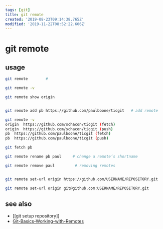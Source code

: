 ```yaml
---
tags: [git]
title: git remote
created: '2019-08-23T09:14:38.765Z'
modified: '2019-11-22T08:52:22.606Z'
---
```


# git remote

## usage
```sh
git remote        # 

git remote -v

git remote show origin


git remote add pb https://github.com/paulboone/ticgit   # add remote

git remote -v
origin	https://github.com/schacon/ticgit (fetch)
origin	https://github.com/schacon/ticgit (push)
pb	https://github.com/paulboone/ticgit (fetch)
pb	https://github.com/paulboone/ticgit (push)

git fetch pb

git remote rename pb paul     # change a remote’s shortname 

git remote remove paul         # removing remotes


git remote set-url origin https://github.com/USERNAME/REPOSITORY.git    # change remote url ssh -> https

git remote set-url origin git@github.com:USERNAME/REPOSITORY.git        # change remote url https -> ssh
```

## see also
- [[git setup repository]]
- [Git-Basics-Working-with-Remotes](https://git-scm.com/book/en/v2/Git-Basics-Working-with-Remotes)
